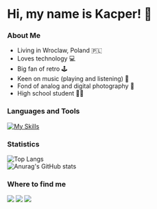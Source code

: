 # Hi, my name is Kacper! 👋

### About Me
- Living in Wroclaw, Poland 🇵🇱
- Loves technology 💻
- Big fan of retro 🕹
- Keen on music (playing and listening) 💽
- Fond of analog and digital photography 📸
- High school student 🧑‍🎓

### Languages and Tools
[![My Skills](https://skillicons.dev/icons?i=bash,bootstrap,css,html,js,linux,mysql,neovim,py,rust)](https://skillicons.dev)

### Statistics
![Top Langs](https://github-readme-stats.vercel.app/api/top-langs/?username=kmtrebacz&layout=compact&theme=dark) <br>
![Anurag's GitHub stats](https://github-readme-stats.vercel.app/api?username=kmtrebacz&show_icons=true&theme=dark)

### Where to find me
<a href="mailto:kacperkapitrebacz@gmail.com" target="_blank"><img src="https://img.shields.io/badge/Gmail-D14836?style=for-the-badge&logo=gmail&logoColor=white"/></a>
<a href="https://www.instagram.com/kmtrebacz/" target="_blank"><img src="https://img.shields.io/badge/Instagram-E4405F?style=for-the-badge&logo=instagram&logoColor=white"/></a> 
<a href="https://kacpertrebacz.pl/" target="_blank"><img src="https://img.shields.io/badge/website-000000?style=for-the-badge&logo=About.me&logoColor=white"/></a> 
